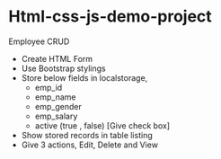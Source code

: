 # Html-css-js-demo-project

Employee CRUD

- Create HTML Form 
- Use Bootstrap stylings
- Store below fields in localstorage, 
    - emp_id
    - emp_name
    - emp_gender
    - emp_salary
    - active (true , false) [Give check box]
- Show stored records in table listing
- Give 3 actions, Edit, Delete and View